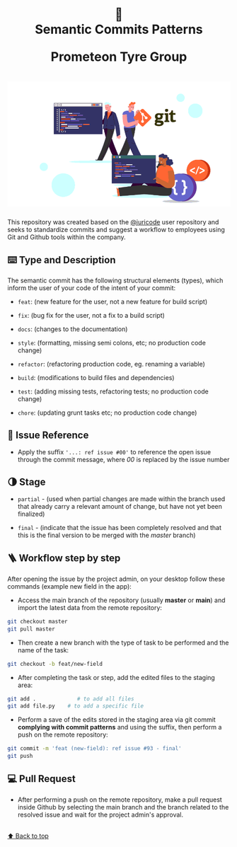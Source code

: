 <h1 align="center">
📄<br>Semantic Commits Patterns 
  
  Prometeon Tyre Group
</h1>

<h1 align="center">
  <img src="gitcommit.png">
</h1>

<p>
  This repository was created based on the <a href="https://github.com/iuricode">@iuricode</a> user repository and seeks to standardize commits and suggest a workflow to employees using Git and Github tools within the company.
</p>

## ⌨️ Type and Description

The semantic commit has the following structural elements (types), which inform the user of your code of the intent of your commit:

- `feat`: (new feature for the user, not a new feature for build script)
 
- `fix`: (bug fix for the user, not a fix to a build script)

- `docs`: (changes to the documentation)

- `style`: (formatting, missing semi colons, etc; no production code change)

- `refactor`: (refactoring production code, eg. renaming a variable)

- `build`: (modifications to build files and dependencies)

- `test`: (adding missing tests, refactoring tests; no production code change)

- `chore`: (updating grunt tasks etc; no production code change)


## 🧭 Issue Reference

- Apply the suffix `'...: ref issue #00'` to reference the open issue through the commit message, where _00_ is replaced by the issue number

## 🌗 Stage

- `partial` - (used when partial changes are made within the branch used that already carry a relevant amount of change, but have not yet been finalized)

- `final` - (indicate that the issue has been completely resolved and that this is the final version to be merged with the _master_ branch)

## 🪜 Workflow step by step

<p>
  After opening the issue by the project admin, on your desktop follow these commands (example new field in the app):
</p>

- Access the main branch of the repository (usually **master** or **main**) and import the latest data from the remote repository:

```bash
git checkout master
git pull master
```

- Then create a new branch with the type of task to be performed and the name of the task:

```bash
git checkout -b feat/new-field
```

- After completing the task or step, add the edited files to the staging area:

```bash
git add .             # to add all files
git add file.py    # to add a specific file
```

- Perform a save of the edits stored in the staging area via git commit **complying with commit patterns** and using the suffix, then perform a push on the remote repository:

```bash
git commit -m 'feat (new-field): ref issue #93 - final'
git push
```

## 💻 Pull Request

- After performing a push on the remote repository, make a pull request inside Github by selecting the main branch and the branch related to the resolved issue and wait for the project admin's approval.

<br>[⬆ Back to top](#semantic-commits-patterns-) <br>
